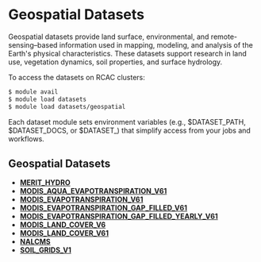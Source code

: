 # Geospatial Datasets

Geospatial datasets provide land surface, environmental, and remote-sensing–based information used in mapping, modeling, and analysis of the Earth's physical characteristics. These datasets support research in land use, vegetation dynamics, soil properties, and surface hydrology.

To access the datasets on RCAC clusters:
```bash
$ module avail
$ module load datasets
$ module load datasets/geospatial
```

Each dataset module sets environment variables (e.g., $DATASET_PATH, $DATASET_DOCS, or $DATASET_<NAME>) that simplify access from your jobs and workflows.

## Geospatial Datasets
* [**MERIT_HYDRO**](geospatial/MERIT_HYDRO.md)
* [**MODIS_AQUA_EVAPOTRANSPIRATION_V61**](geospatial/MODIS_AQUA_EVAPOTRANSPIRATION_V61.md)
* [**MODIS_EVAPOTRANSPIRATION_V61**](geospatial/MODIS_EVAPOTRANSPIRATION_V61.md)
* [**MODIS_EVAPOTRANSPIRATION_GAP_FILLED_V61**](geospatial/MODIS_EVAPOTRANSPIRATION_GAP_FILLED_V61.md)
* [**MODIS_EVAPOTRANSPIRATION_GAP_FILLED_YEARLY_V61**](geospatial/MODIS_EVAPOTRANSPIRATION_GAP_FILLED_YEARLY_V61.md)
* [**MODIS_LAND_COVER_V6**](geospatial/MODIS_LAND_COVER_V6.md)
* [**MODIS_LAND_COVER_V61**](geospatial/MODIS_LAND_COVER_V61.md)
* [**NALCMS**](geospatial/NALCMS.md)
* [**SOIL_GRIDS_V1**](geospatial/SOIL_GRIDS_V1.md)